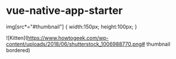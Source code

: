 # vue-native-app-starter

img[src*="#thumbnail"] {
   width:150px;
   height:100px;
}

![Kitten](https://www.howtogeek.com/wp-content/uploads/2018/06/shutterstock_1006988770.png# thumbnail bordered)

